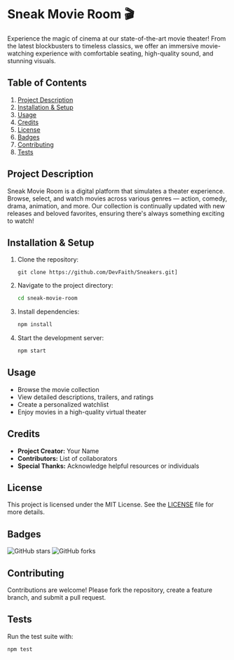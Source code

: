 # Sneak Movie Room 🎬

Experience the magic of cinema at our state-of-the-art movie theater! From the latest blockbusters to timeless classics, we offer an immersive movie-watching experience with comfortable seating, high-quality sound, and stunning visuals.

## Table of Contents
1. [Project Description](#project-description)
2. [Installation & Setup](#installation--setup)
3. [Usage](#usage)
4. [Credits](#credits)
5. [License](#license)
6. [Badges](#badges)
7. [Contributing](#contributing)
8. [Tests](#tests)

## Project Description
Sneak Movie Room is a digital platform that simulates a theater experience. Browse, select, and watch movies across various genres — action, comedy, drama, animation, and more. Our collection is continually updated with new releases and beloved favorites, ensuring there's always something exciting to watch!

## Installation & Setup
1. Clone the repository:
   ```bash[
   git clone https://github.com/DevFaith/Sneakers.git]
   ```
2. Navigate to the project directory:
   ```bash
   cd sneak-movie-room
   ```
3. Install dependencies:
   ```bash
   npm install
   ```
4. Start the development server:
   ```bash
   npm start
   ```

## Usage
- Browse the movie collection
- View detailed descriptions, trailers, and ratings
- Create a personalized watchlist
- Enjoy movies in a high-quality virtual theater

## Credits
- **Project Creator:** Your Name
- **Contributors:** List of collaborators
- **Special Thanks:** Acknowledge helpful resources or individuals

## License
This project is licensed under the MIT License. See the [LICENSE](LICENSE) file for more details.

## Badges
![GitHub stars](https://github.com/DevFaith/Sneakers.git)
![GitHub forks]([https://img.shields.io/github/forks/your-username/sneak-movie-room](https://github.com/DevFaith/Sneakers.git))

## Contributing
Contributions are welcome! Please fork the repository, create a feature branch, and submit a pull request.

## Tests
Run the test suite with:
```bash
npm test
```
